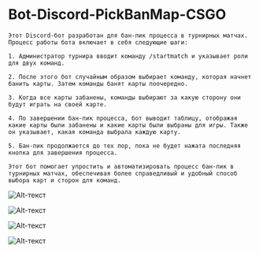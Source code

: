 # Bot-Discord-PickBanMap-CSGO

```
Этот Discord-бот разработан для бан-пик процесса в турнирных матчах. Процесс работы бота включает в себя следующие шаги:

1. Администратор турнира вводит команду /startmatch и указывает роли для двух команд.

2. После этого бот случайным образом выбирает команду, которая начнет банить карты. Затем команды банят карты поочередно.

3. Когда все карты забанены, команды выбирают за какую сторону они будут играть на своей карте.

4. По завершении бан-пик процесса, бот выводит таблицу, отображая какие карты были забанены и какие карты были выбраны для игры. Также он указывает, какая команда выбрала каждую карту.

5. Бан-пик продолжается до тех пор, пока не будет нажата последняя кнопка для завершения процесса.

Этот бот помогает упростить и автоматизировать процесс бан-пик в турнирных матчах, обеспечивая более справедливый и удобный способ выбора карт и сторон для команд.
```

![Alt-текст](https://github.com/Uximy/Bot-Discord-PickBanMap-CSGO/blob/main/screenshot/image_2023-01-20_23-13-53.png?raw=true)

![Alt-текст](https://github.com/Uximy/Bot-Discord-PickBanMap-CSGO/blob/main/screenshot/image_2023-01-22_00-17-42.png?raw=true)

![Alt-текст](https://github.com/Uximy/Bot-Discord-PickBanMap-CSGO/blob/main/screenshot/photo_2023-01-22_00-17-59%20(2).jpg?raw=true)

![Alt-текст](https://github.com/Uximy/Bot-Discord-PickBanMap-CSGO/blob/main/screenshot/photo_2023-01-22_00-17-59.jpg?raw=true)

<script type="text/javascript" src="https://cdnjs.buymeacoffee.com/1.0.0/button.prod.min.js" data-name="bmc-button" data-slug="Uximy" data-color="#FF5F5F" data-emoji="☕"  data-font="Lato" data-text="Buy me a coffee" data-outline-color="#000000" data-font-color="#ffffff" data-coffee-color="#FFDD00" ></script>
